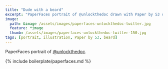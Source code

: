 ```yaml
---
title: "Dude with a beard"
excerpt: "PaperFaces portrait of @unlockthedoc drawn with Paper by 53 on an iPad."
image: 
  path: &image /assets/images/paperfaces-unlockthedoc-twitter.jpg 
  feature: *image
  thumb: /assets/images/paperfaces-unlockthedoc-twitter-150.jpg
tags: [portrait, illustration, Paper by 53, beard]
---
```


PaperFaces portrait of [@unlockthedoc](http://twitter.com/unlockthedoc).

{% include boilerplate/paperfaces.md %}
